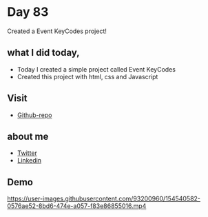 # Day 83

Created a Event KeyCodes project!


## what I did today,

 - Today I created a simple project called Event KeyCodes
 - Created this project with html, css and Javascript


## Visit

 - [Github-repo](https://github.com/KaranChandekar/50projects50days/tree/master/event-keycodes)

 
## about me

 - [Twitter](https://twitter.com/karan_chandekar)
 - [Linkedin](https://www.linkedin.com/in/karan-chandekar-a87263219/)


## Demo


https://user-images.githubusercontent.com/93200960/154540582-0576ae52-8bd6-474e-a057-f83e86855016.mp4

